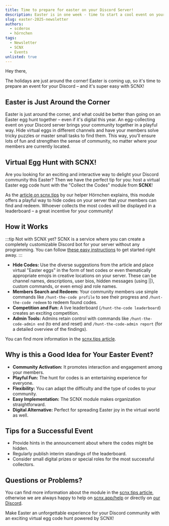```yaml
---
title: Time to prepare for easter on your Discord Server!
description: Easter is in one week - time to start a cool event on your Discord server. Find tipps and guides inside.
slug: easter-2025-newsletter
authors:
  - scderox
  - hörnchen
tags:
  - Newsletter
  - SCNX
  - Events
unlisted: true
---
```



Hey there,

The holidays are just around the corner! Easter is coming up, so it's time to prepare an event for your Discord – and it's super easy with SCNX!

## Easter is Just Around the Corner

Easter is just around the corner, and what could be better than going on an Easter egg hunt together – even if it's digital this year.
An egg-collecting event on your Discord server brings your community together in a playful way. Hide virtual eggs in different channels and have your members solve tricky puzzles or master small tasks to find them. This way, you'll ensure lots of fun and strengthen the sense of community, no matter where your members are currently located.

## Virtual Egg Hunt with SCNX\!

Are you looking for an exciting and interactive way to delight your Discord community this Easter? Then we have the perfect tip for you: host a virtual Easter egg code hunt with the "Collect the Codes" module from **SCNX**!

As the [article on scnx.tips](https://scnx.tips/hunt-the-code/) by our helper Hörnchen explains, this module offers a playful way to hide codes on your server that your members can find and redeem. Whoever collects the most codes will be displayed in a leaderboard – a great incentive for your community!

## How it Works

:::tip Not with SCNX yet?
SCNX is a service where you can create a completely customizable Discord bot for your server without any programming. You can follow [these easy instructions](/docs/setup) to get started right away.
:::

* **Hide Codes:** Use the diverse suggestions from the article and place virtual "Easter eggs" in the form of text codes or even thematically appropriate emojis in creative locations on your server. These can be channel names, descriptions, user bios, hidden messages (using ||), custom commands, or even emoji and role names.
* **Members Search and Redeem:** Your community members use simple commands like `/hunt-the-code profile` to see their progress and `/hunt-the-code redeem` to redeem found codes.
* **Competition and Fun:** A live leaderboard (`/hunt-the-code leaderboard`) creates an exciting competition.
* **Admin Tools:** Admins retain control with commands like `/hunt-the-code-admin end` (to end and reset) and `/hunt-the-code-admin report` (for a detailed overview of the findings).

You can find more information in the [scnx.tips article](https://scnx.tips/hunt-the-code/).

## Why is this a Good Idea for Your Easter Event?

* **Community Activation:** It promotes interaction and engagement among your members.
* **Playful Fun:** The hunt for codes is an entertaining experience for everyone.
* **Flexibility:** You can adapt the difficulty and the type of codes to your community.
* **Easy Implementation:** The SCNX module makes organization straightforward.
* **Digital Alternative:** Perfect for spreading Easter joy in the virtual world as well.

## Tips for a Successful Event

* Provide hints in the announcement about where the codes might be hidden.
* Regularly publish interim standings of the leaderboard.
* Consider small digital prizes or special roles for the most successful collectors.

## Questions or Problems?

You can find more information about the module in the [scnx.tips article](https://scnx.tips/hunt-the-code/), otherwise we are always happy to help on [scnx.app/help](https://scnx.app/help) or directly on [our Discord](https://scootk.it/dc-en).

Make Easter an unforgettable experience for your Discord community with an exciting virtual egg code hunt powered by SCNX\!